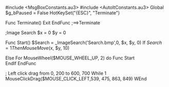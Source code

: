 #include <MsgBoxConstants.au3>
#include <AutoItConstants.au3>
Global $g_bPaused = False
HotKeySet("{ESC}", "Terminate")

Func Terminate()
    Exit
EndFunc   ;==>Terminate

;Image Search
$x = 0
$y = 0

Func Start()
   $Search = _ImageSearch('Search.bmp',0, $x, $y, 0)
   If $Search = 1 Then
	  MouseMove($x, $y, 10)
	  
   Else
	  For MouseWheel($MOUSE_WHEEL_UP, 2)
	do Func Start	 
   EndIf
EndFunc

 ; Left click drag from 0, 200 to 600, 700
While 1
MouseClickDrag($MOUSE_CLICK_LEFT,539, 475, 863, 849)
WEnd
